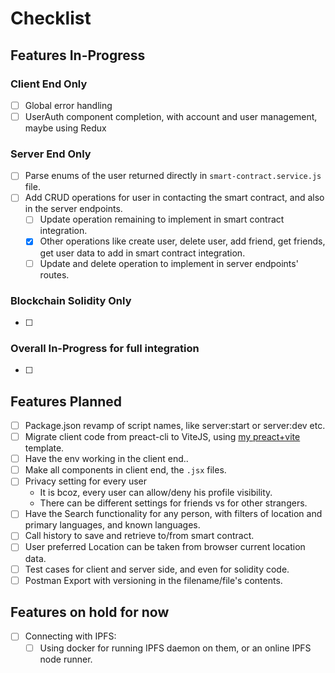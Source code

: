 # Checklist

## Features In-Progress

### Client End Only

- [ ] Global error handling
- [ ] UserAuth component completion, with account and user management, maybe using Redux

### Server End Only

- [ ] Parse enums of the user returned directly in `smart-contract.service.js` file.
- [ ] Add CRUD operations for user in contacting the smart contract, and also in the server endpoints.
  - [ ] Update operation remaining to implement in smart contract integration.
  - [x] Other operations like create user, delete user, add friend, get friends, get user data to add in smart contract integration.
  - [ ] Update and delete operation to implement in server endpoints' routes.

### Blockchain Solidity Only

- [ ]

### Overall In-Progress for full integration

- [ ]

## Features Planned

- [ ] Package.json revamp of script names, like server:start or server:dev etc.
- [ ] Migrate client code from preact-cli to ViteJS, using [my preact+vite](https://github.com/gouravkhator/previte) template.
- [ ] Have the env working in the client end.. 
- [ ] Make all components in client end, the `.jsx` files.
- [ ] Privacy setting for every user
  - It is bcoz, every user can allow/deny his profile visibility.
  - There can be different settings for friends vs for other strangers.
- [ ] Have the Search functionality for any person, with filters of location and primary languages, and known languages.
- [ ] Call history to save and retrieve to/from smart contract.
- [ ] User preferred Location can be taken from browser current location data.
- [ ] Test cases for client and server side, and even for solidity code.
- [ ] Postman Export with versioning in the filename/file's contents.

## Features on hold for now

- [ ] Connecting with IPFS:
  - [ ] Using docker for running IPFS daemon on them, or an online IPFS node runner.
